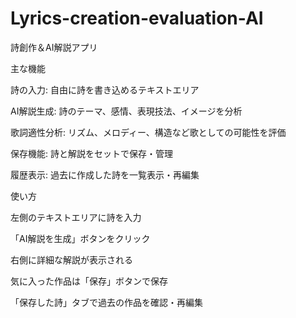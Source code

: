 # Lyrics-creation-evaluation-AI
詩創作＆AI解説アプリ

主な機能

詩の入力: 自由に詩を書き込めるテキストエリア

AI解説生成: 詩のテーマ、感情、表現技法、イメージを分析

歌詞適性分析: リズム、メロディー、構造など歌としての可能性を評価

保存機能: 詩と解説をセットで保存・管理

履歴表示: 過去に作成した詩を一覧表示・再編集


使い方

左側のテキストエリアに詩を入力

「AI解説を生成」ボタンをクリック

右側に詳細な解説が表示される

気に入った作品は「保存」ボタンで保存

「保存した詩」タブで過去の作品を確認・再編集

